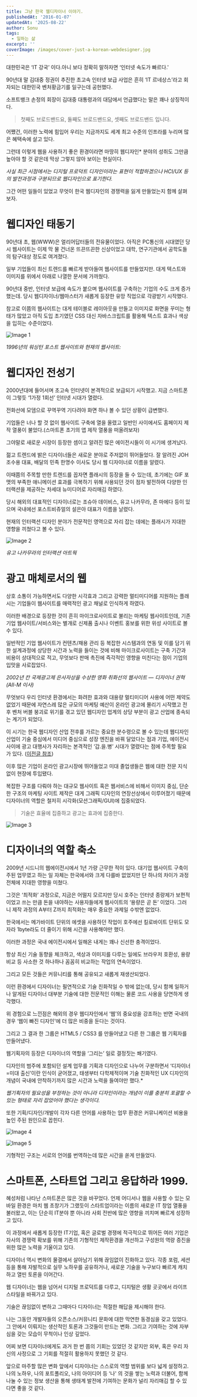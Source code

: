 ```yaml
---
title: 그냥 한국 웹디자이너 이야기.
publishedAt: '2016-01-07'
updatedAt: '2025-08-22'
author: Sonu
tags:
  - 일하는 삶
excerpt: ''
coverImage: /images/cover-just-a-korean-webdesigner.jpg
---
```



대한민국은 ‘IT 강국’ 이다.아니 보다 정확히 말하자면 ‘인터넷 속도가 빠르다.'


90년대 말 김대중 정권이 추진한 초고속 인터넷 보급 사업은 흔히 ‘IT 르네상스’라고 회자되는 대한민국 벤처황금기를 일구는데 공헌했다.


소프트뱅크 손정의 회장이 김대중 대통령과의 대담에서 언급했다는 말은 꽤나 상징적이다.

> 첫째도 브로드밴드요, 둘째도 브로드밴드요, 셋째도 브로드밴드 입니다.

어쨌건, 이러한 노력에 힘입어 우리는 지금까지도 세계 최고 수준의 인프라를 누리며 많은 혜택속에 살고 있다.


그런데 이렇게 웹을 사용하기 좋은 환경이라면 마땅히 웹디자인* 분야의 성취도 그만큼 높아야 할 것 같은데 막상 그렇지 않아 보이는 현실이다.


*사실 최근 시점에서는 디지털 프로덕트 디자인이라는 표현이 적합하겠으나 HCI/UX 등의 발전과정과 구분되므로 웹디자인으로 표기한다.*


그간 어떤 일들이 있었고 무엇이 한국 웹디자인의 경쟁력을 잃게 만들었는지 함께 살펴보자.


# 웹디자인 태동기


90년대 초, 웹(WWW)은 얼리어답터들의 전유물이었다. 아직은 PC통신의 시대였던 당시 웹사이트는 이제 막 물 건너온 뜨끈뜨끈한 신상이었고 대학, 연구기관에서 공학도들의 탐구대상 정도로 여겨졌다.


일부 기업들이 최신 트렌드를 빠르게 받아들여 웹사이트를 만들었지만. 대게 텍스트와 이미지를 위에서 아래로 나열한 문서에 가까웠다.


90년대 중반, 인터넷 보급에 속도가 붙으며 웹사이트를 구축하는 기업의 수도 크게 증가했는데. 당시 웹디자이너/웹마스터가 새롭게 등장한 유망 직업으로 각광받기 시작했다.


참고로 이쯤의 웹사이트는 대게 테이블로 레이아웃을 만들고 이미지로 화면을 꾸미는 형태가 많았고 아직 도입 초기였던 CSS 대신 자바스크립트를 활용해 텍스트 효과나 색상을 입히는 수준이었다.

![Image 1](/images/just-a-korean-webdesigner-img-1.png)


*1996년의 워싱턴 포스트 웹사이트와 현재의 웹사이트:*








# 웹디자인 전성기


2000년대에 들어서며 초고속 인터넷이 본격적으로 보급되기 시작했고. 지금 스마트폰이 그렇듯 ‘1가정 1회선’ 인터넷 시대가 열렸다.


전화선에 모뎀으로 꾸역꾸역 기다려야 화면 하나 볼 수 있던 상황이 급변했다.


기업들은 너나 할 것 없이 웹사이트 구축에 열을 올렸고 일반인 사이에서도 홈페이지 제작 열풍이 불었다.(스마트폰 초기의 앱 제작 열풍을 떠올려보자)


그야말로 새로운 시장이 등장한 셈이고 알려진 많은 에이전시들이 이 시기에 생겨났다.


젊고 트렌드에 밝은 디자이너들은 새로운 분야로 주저없이 뛰어들었다. 잘 알려진 JOH 조수용 대표, 배달의 민족 한명수 이사도 당시 웹 디자이너로 이름을 알렸다.


이때쯤의 주목할 만한 트렌드를 꼽자면 플래시의 등장을 들 수 있는데, 초기에는 GIF 포맷의 부족한 애니메이션 효과를 극복하기 위해 사용되던 것이 점차 발전하여 다양한 인터랙션을 제공하는 차세대 뉴미디어로 자리매김 하였다.


당시 해외의 대표적인 디자이너로는 조슈아 데이비스, 유고 나카무라, 존 마에다 등이 있으며 국내에선 포스트비쥬얼의 설은아 대표가 이름을 날렸다.


현재의 인터랙션 디자인 분야가 전문적인 영역으로 자리 잡는 데에는 플래시가 지대한 영향을 끼쳤다고 볼 수 있다.



![Image 2](/images/just-a-korean-webdesigner-img-2.png)



*유고 나카무라의 인터랙션 아트웍*


# 광고 매체로서의 웹


상호 소통이 가능하면서도 다양한 시각효과 그리고 강력한 멀티미디어를 지원하는 플래시는 기업들이 웹사이트를 매력적인 광고 채널로 인식하게 하였다.


이러한 배경으로 등장한 것이 흔히 마이크로사이트로 불리는 마케팅 웹사이트인데, 기존 기업 웹사이트/서비스와는 별개로 신제품 출시나 이벤트 홍보를 위한 위성 사이트로 볼 수 있다.


일반적인 기업 웹사이트가 컨텐츠/채용 관리 등 복잡한 시스템과의 연동 및 이를 담기 위한 설계과정에 상당한 시간과 노력을 들이는 것에 비해 마이크로사이트는 구축 기간과 비용이 상대적으로 적고, 무엇보다 판매 촉진에 즉각적인 영향을 미친다는 점이 기업의 입맛을 사로잡았다.





*2002년 칸 국제광고제 은사자상을 수상한 영화 취화선의 웹사이트 — 디자이너 권혁 (All-M 이사)*


무엇보다 우리 인터넷 환경에서는 화려한 효과와 대용량 멀티미디어 사용에 어떤 제약도 없었기 때문에 자연스레 많은 규모의 마케팅 예산이 온라인 광고에 몰리기 시작했고 전후 벤처 버블 붕괴로 위기를 겪고 있던 웹디자인 업계의 상당 부분이 광고 산업에 종속되는 계기가 되었다.


이 시기는 한국 웹디자인 산업 전후를 가르는 중요한 분수령으로 볼 수 있는데 웹디자인 산업이 기술 중심에서 미디어 중심으로 성장 엔진을 바꿔 달았다는 점과 기업, 에이전시 사이에 광고 대행사가 자리하는 본격적인 ‘갑.을.병’ 시대가 열렸다는 점에 주목할 필요가 있다. ([이전글 참조](https://medium.com/selected-works/%EC%A7%80%EA%B7%B9%ED%9E%88-%EC%82%AC%EC%A0%81%EC%9D%B8-%EB%94%94%EC%9E%90%EC%9D%B8-%EB%8B%A8%EC%83%81-1-50cd4c981d7d))


이후 많은 기업이 온라인 광고시장에 뛰어들었고 미대 졸업생들은 웹에 대한 전문 지식 없이 현장에 투입됐다.


복잡한 구조를 다뤄야 하는 대규모 웹사이트 혹은 웹서비스에 비해서 이미지 중심, 단순한 구조의 마케팅 사이트 제작은 대게 그래픽 디자인의 연장선상에서 이루어졌기 때문에 디자이너의 역할은 철저히 시각화(모션그래픽/GUI)에 집중되었다.

> 기술은 효율에 집중하고 광고는 효과에 집중한다.

![Image 3](/images/just-a-korean-webdesigner-img-3.png)

# 디자이너의 역할 축소


2009년 시드니의 웹에이전시에서 1년 가량 근무한 적이 있다. 대기업 웹사이트 구축이 주된 업무였고 하는 일 자체는 한국에서와 크게 다를바 없었지만 단 하나의 차이가 과정 전체에 지대한 영향을 미쳤다.


그것은 ‘최적화’ 과정으로, 지금은 어떨지 모르지만 당시 호주는 인터넷 종량제가 보편적이었고 쓰는 만큼 돈을 내야하는 사용자들에게 웹사이트의 ‘용량은 곧 돈’ 이었다. 그러니 제작 과정의 A부터 Z까지 최적화는 매우 중요한 과제일 수밖엔 없었다.


한국에서는 메가바이트 단위의 에셋을 사용하던 작업이 호주에선 킬로바이트 단위도 모자라 1byte라도 더 줄이기 위해 시간을 사용해야만 했다.


이러한 과정은 국내 에이전시에서 일해온 내게는 꽤나 신선한 충격이었다.


항상 최신 기술 동향을 체크하고, 색상과 이미지를 다루는 일에도 브라우저 호환성, 용량 비교 등 사소한 것 하나하나 꼼꼼히 비교하는 작업의 연속이었다.


그리고 모든 것들은 커뮤니티를 통해 공유되고 새롭게 재생산되었다.


이런 환경에서 디자이너는 필연적으로 기술 친화적일 수 밖에 없는데, 당시 함께 일하거나 알게된 디자이너 대부분 기술에 대한 전문적인 이해는 물론 코드 사용을 당연하게 생각했다.


위 경험으로 느낀점은 해외의 경우 웹디자인에서 ‘웹’의 중요성을 강조하는 반면 국내의 경우 ‘웹이 빠진 디자인'에 더 많은 비중을 둔다는 것이다.


그리고 그 결과 한 그룹은 HTML5 / CSS3 를 만들어냈고 다른 한 그룹은 웹 기획자를 만들어냈다.


웹기획자의 등장은 디자이너의 역할을 ‘그리는’ 일로 결정짓는 쐐기였다.


디자인의 범주에 포함되던 설계 업무를 기획과 디자인으로 나누어 구분하면서 ‘디자이너=미대 출신’이란 인식이 굳어졌고, 태생부터 다학제적이며 기술 친화적인 UX 디자인의 개념이 국내에 안착하기까지 많은 시간과 노력을 들여야만 했다.*


*웹기획자의 필요성을 부정하는 것이 아니라 디자인이라는 개념이 이를 충분히 포괄할 수 있는 형태로 자리 잡았어야 했다는 생각이다.*


또한 기획/디자인/개발이 각자 다른 언어를 사용하는 업무 환경은 커뮤니케이션 비용을 높인 주된 원인으로 꼽힌다.



![Image 4](/images/just-a-korean-webdesigner-img-4.png)

![Image 5](/images/just-a-korean-webdesigner-img-5.png)



기형적인 구조는 서로의 언어를 번역하는데 많은 시간을 쏟게 만들었다.


# **스마트폰, 스타트업 그리고 응답하라 1999.**


혜성처럼 나타난 스마트폰은 많은 것을 바꾸었다. 언제 어디서나 웹을 사용할 수 있는 모바일 환경은 마치 웹 초창기가 그랬듯이 스타트업이라는 이름의 새로운 IT 창업 열풍을 불러왔고, 이는 단순히 IT분야 뿐 아니라 사회 전반에 많은 영향을 끼치며 빠르게 성장하고 있다.


이 과정에서 새롭게 등장한 IT기업, 혹은 글로벌 경쟁에 적극적으로 뛰어든 여러 기업은 자사의 경쟁력 확보를 위해 기존의 기형적인 제작환경을 개선하고 구성원의 역량 증진을 위한 많은 노력을 기울이고 있다.


디자이너 역시 변화의 물결에서 살아남기 위해 끊임없이 진화하고 있다. 각종 포럼, 세션 등을 통해 자발적으로 실무 노하우를 공유하거나, 새로운 기술을 누구보다 빠르게 캐치하고 열띤 토론을 이어간다.


웹 디자이너는 웹을 넘어서 디지털 프로덕트를 다루고, 디지털은 생활 곳곳에서 라이프스타일을 바꿔가고 있다.


기술은 끊임없이 변하고 그때마다 디자이너는 적절한 해답을 제시해야 한다.


나는 그동안 개발자들의 오픈소스/커뮤니티 문화에 대한 막연한 동경심을 갖고 있었다. 그 안에서 이뤄지는 생산적인 토론과 그것들이 만드는 변화. 그리고 기여하는 것에 자부심을 갖는 모습이 무척이나 인상 깊었다.


어찌 보면 디자이너에게도 과거 한 번 쯤의 기회는 있었던 것 같지만 외부, 혹은 우리 자신의 사정으로 그 기회를 적절히 활용하지 못했던 것 같다.


앞으로 마주할 많은 변화 앞에서 디자이너는 스스로의 역할 범위를 보다 넓게 설정하고. 나의 노하우, 나의 포트폴리오, 나의 아이디어 등 ‘나' 의 것을 쌓는 노력과 더불어, 함께 나눌 수 있는 정보 생산을 통해 생태계 발전에 기여하는 문화가 널리 자리매김 할 수 있다면 좋을 것 같다.



